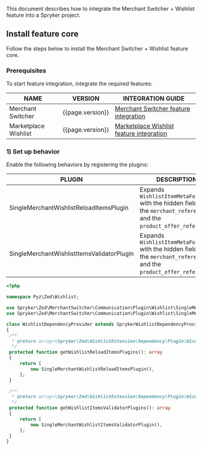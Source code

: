 

This document describes how to integrate the Merchant Switcher + Wishlist feature into a Spryker project.

## Install feature core

Follow the steps below to install the Merchant Switcher + Wishlist feature core.

### Prerequisites

To start feature integration, integrate the required features:

| NAME | VERSION | INTEGRATION GUIDE  |
|-|-|-|
| Merchant Switcher | {{page.version}} | [Merchant Switcher feature integration](/docs/marketplace/dev/feature-integration-guides/{{page.version}}/merchant-switcher-feature-integration.html)|
| Marketplace Wishlist | {{page.version}} | [Marketplace Wishlist feature integration](/docs/marketplace/dev/feature-integration-guides/{{page.version}}/marketplace-wishlist-feature-integration.html) |

### 1) Set up behavior

Enable the following behaviors by registering the plugins:

| PLUGIN | DESCRIPTION | PREREQUISITES | NAMESPACE |
|-|-|-|-|
| SingleMerchantWishlistReloadItemsPlugin | Expands `WishlistItemMetaFormType` with the hidden fields for the `merchant_reference` and the `product_offer_reference`. |  | Spryker\Zed\MerchantSwitcher\Communication\Plugin\Wishlist |
| SingleMerchantWishlistItemsValidatorPlugin | Expands `WishlistItemMetaFormType` with the hidden fields for the `merchant_reference` and the `product_offer_reference`. |  | Spryker\Zed\MerchantSwitcher\Communication\Plugin\Wishlist |

```php
<?php

namespace Pyz\Zed\Wishlist;

use Spryker\Zed\MerchantSwitcher\Communication\Plugin\Wishlist\SingleMerchantWishlistItemsValidatorPlugin;
use Spryker\Zed\MerchantSwitcher\Communication\Plugin\Wishlist\SingleMerchantWishlistReloadItemsPlugin;

class WishlistDependencyProvider extends SprykerWishlistDependencyProvider
{
 /**
  * @return array<\Spryker\Zed\WishlistExtension\Dependency\Plugin\WishlistReloadItemsPluginInterface>
  */
 protected function getWishlistReloadItemsPlugins(): array
 {
     return [
         new SingleMerchantWishlistReloadItemsPlugin(),
     ];
 }

 /**
  * @return array<\Spryker\Zed\WishlistExtension\Dependency\Plugin\WishlistItemsValidatorPluginInterface>
  */
 protected function getWishlistItemsValidatorPlugins(): array
 {
     return [
         new SingleMerchantWishlistItemsValidatorPlugin(),
     ];
 }
}
```
